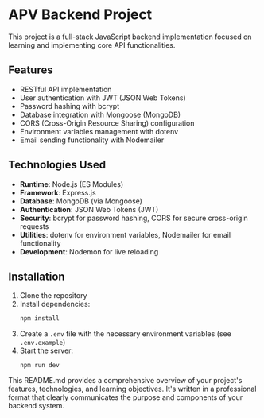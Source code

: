 # APV Backend Project

This project is a full-stack JavaScript backend implementation focused on learning and implementing core API functionalities.

## Features

- RESTful API implementation
- User authentication with JWT (JSON Web Tokens)
- Password hashing with bcrypt
- Database integration with Mongoose (MongoDB)
- CORS (Cross-Origin Resource Sharing) configuration
- Environment variables management with dotenv
- Email sending functionality with Nodemailer

## Technologies Used

- **Runtime**: Node.js (ES Modules)
- **Framework**: Express.js
- **Database**: MongoDB (via Mongoose)
- **Authentication**: JSON Web Tokens (JWT)
- **Security**: bcrypt for password hashing, CORS for secure cross-origin requests
- **Utilities**: dotenv for environment variables, Nodemailer for email functionality
- **Development**: Nodemon for live reloading

## Installation

1. Clone the repository
2. Install dependencies:
   ```bash
   npm install
   ```
3. Create a `.env` file with the necessary environment variables (see `.env.example`)
4. Start the server:
   ```bash
   npm run dev
   ```
This README.md provides a comprehensive overview of your project's features, technologies, and learning objectives. It's written in a professional format that clearly communicates the purpose and components of your backend system.